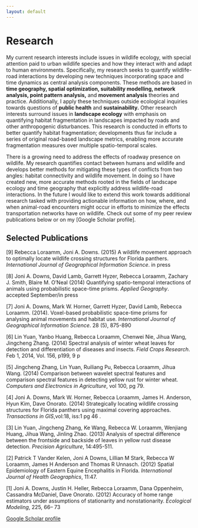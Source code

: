 ```yaml
---
layout: default
---
```

# Research

My current research interests include issues in wildlife ecology, with special attention paid to urban wildlife species and how they interact with and adapt to human environments. Specifically, my research seeks to quantify wildlife-road interactions by developing new techniques incorporating space and time dynamics as central analysis components. These methods are based in **time geography, spatial optimization, suitability modelling, network analysis, point pattern analysis,** and **movement analysis** theories and practice. Additionally, I apply these techniques outside ecological inquiries towards questions of **public health** and **sustainability.** Other research interests surround issues in **landscape ecology** with emphasis on quantifying habitat fragmentation in landscapes impacted by roads and other anthropogenic disturbances. This research is conducted in efforts to better quantify habitat fragmentation; developments thus far include a series of original road-based landscape metrics, enabling more accurate fragmentation measures over multiple spatio-temporal scales.

There is a growing need to address the effects of roadway presence on wildlife. My research quantifies contact between humans and wildlife and develops better methods for mitigating these types of conflicts from two angles: habitat connectivity and wildlife movement. In doing so I have created new, more accurate methods rooted in the fields of landscape ecology and time geography that explicitly address wildlife-road interactions. In the future I would like to extend this work towards additional research tasked with providing actionable information on how, where, and when animal-road encounters might occur in efforts to minimize the effects transportation networks have on wildlife. Check out some of my peer review publications below or on my [Google Scholar profile].

## Selected Publications

[9] Rebecca Loraamm, Joni A. Downs. (2015) A wildlife movement approach to optimally locate wildlife crossing structures for Florida panthers. *International Journal of Geographical Information Science*. in press

[8] Joni A. Downs, David Lamb, Garrett Hyzer, Rebecca Loraamm, Zachary J. Smith, Blaire M. O’Neal (2014) Quantifying spatio-temporal interactions of animals using probabilistic space-time prisms. *Applied Geography*. accepted September/in press

[7] Joni A. Downs, Mark W. Horner, Garrett Hyzer, David Lamb, Rebecca Loraamm. (2014). Voxel-based probabilistic space-time prisms for analysing animal movements and habitat use. *International Journal of Geographical Information Science*. 28 (5), 875-890

[6] Lin Yuan, Yanbo Huang, Rebecca Loraamm, Chenwei Nie, Jihua Wang, Jingcheng Zhang. (2014) Spectral analysis of winter wheat leaves for detection and differentiation of diseases and insects. *Field Crops Research*. Feb 1, 2014, Vol. 156, p199, 9 p

[5] Jingcheng Zhang, Lin Yuan, Ruiliang Pu, Rebecca Loraamm, Jihua Wang. (2014) Comparison between wavelet spectral features and comparison spectral features in detecting yellow rust for winter wheat. *Computers and Electronics in Agriculture*, vol 100, pg 79.

[4] Joni A. Downs, Mark W. Horner, Rebecca Loraamm, James H. Anderson, Hyun Kim, Dave Onorato. (2014) Strategically locating wildlife crossing structures for Florida panthers using maximal covering approaches. *Transactions in GIS*,vol:18, iss:1 pg 46 .

[3] Lin Yuan, Jingcheng Zhang, Ke Wang, Rebecca W. Loraamm, Wenjiang Huang, Jihua Wang, Jinling Zhao. (2013) Analysis of spectral difference between the frontside and backside of leaves in yellow rust disease detection. *Precision Agriculture*, 14:495-511.

[2] Patrick T Vander Kelen, Joni A Downs, Lillian M Stark, Rebecca W Loraamm, James H Anderson and Thomas R Unnasch. (2012) Spatial Epidemiology of Eastern Equine Encephalitis in Florida. *International Journal of Health Geographics*, 11:47.

[1] Joni A. Downs, Justin H. Heller, Rebecca Loraamm, Dana Oppenheim, Cassandra McDaniel, Dave Onorato. (2012) Accuracy of home range estimators under assumptions of stationarity and nonstationarity. *Ecological Modeling*, 225, 66– 73

[Google Scholar profile](http://scholar.google.com/citations?user=FBvy3SIAAAAJ&hl=en)
